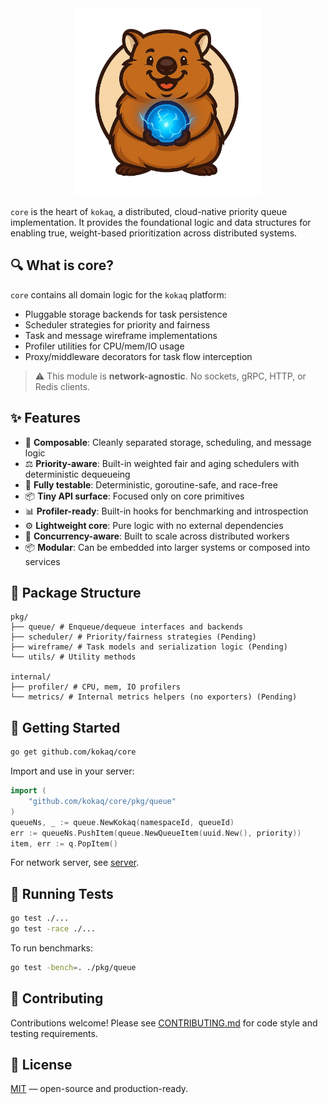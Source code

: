 <div align="center">
  <img height="300" src="https://github.com/kokaq/.github/blob/main/kokaq-core.png?raw=true" alt="cute quokka as kokaq logo"/>
</div>

`core` is the heart of `kokaq`, a distributed, cloud-native priority queue implementation. It provides the foundational logic and data structures for enabling true, weight-based prioritization across distributed systems.


<!-- [![Go Reference](https://pkg.go.dev/badge/github.com/kokaq/core.svg)](https://pkg.go.dev/github.com/kokaq/core) -->
<!-- [![Tests](https://github.com/kokaq/core/actions/workflows/test.yml/badge.svg)](https://github.com/kokaq/core/actions/workflows/test.yml) -->

## 🔍 What is core?

`core` contains all domain logic for the `kokaq` platform:
- Pluggable storage backends for task persistence
- Scheduler strategies for priority and fairness
- Task and message wireframe implementations
- Profiler utilities for CPU/mem/IO usage
- Proxy/middleware decorators for task flow interception

> ⚠️ This module is **network-agnostic**. No sockets, gRPC, HTTP, or Redis clients.

## ✨ Features

- 🧩 **Composable**: Cleanly separated storage, scheduling, and message logic
- ⚖️ **Priority-aware**: Built-in weighted fair and aging schedulers with deterministic dequeueing
- 🧪 **Fully testable**: Deterministic, goroutine-safe, and race-free
- 📦 **Tiny API surface**: Focused only on core primitives
- 📊 **Profiler-ready**: Built-in hooks for benchmarking and introspection
- ⚙️ **Lightweight core**: Pure logic with no external dependencies
- 🧵 **Concurrency-aware**: Built to scale across distributed workers
- 📦 **Modular**: Can be embedded into larger systems or composed into services

## 📁 Package Structure

```
pkg/
├── queue/ # Enqueue/dequeue interfaces and backends
├── scheduler/ # Priority/fairness strategies (Pending)
├── wireframe/ # Task models and serialization logic (Pending)
└── utils/ # Utility methods 

internal/
├── profiler/ # CPU, mem, IO profilers
└── metrics/ # Internal metrics helpers (no exporters) (Pending)
```

## 🚀 Getting Started

```bash
go get github.com/kokaq/core
```
Import and use in your server:

```go
import (
    "github.com/kokaq/core/pkg/queue"
)
queueNs, _ := queue.NewKokaq(namespaceId, queueId)
err := queueNs.PushItem(queue.NewQueueItem(uuid.New(), priority))
item, err := q.PopItem()
```
For network server, see [server](https://github.com/kokaq/server).

## 🧪 Running Tests

```bash
go test ./...
go test -race ./...
```
To run benchmarks:
```bash
go test -bench=. ./pkg/queue
```

## 🧱 Contributing

Contributions welcome! Please see [CONTRIBUTING.md](./CONTRIBUTING.md) for code style and testing requirements.

## 📜 License

[MIT](./LICENSE) — open-source and production-ready.

